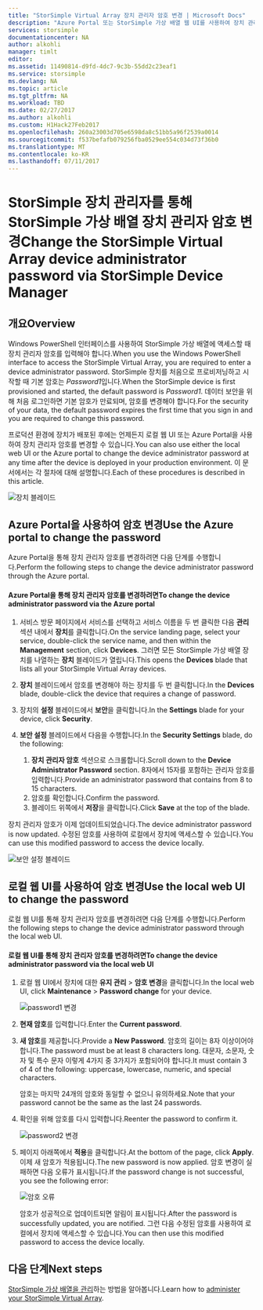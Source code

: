 ```yaml
---
title: "StorSimple Virtual Array 장치 관리자 암호 변경 | Microsoft Docs"
description: "Azure Portal 또는 StorSimple 가상 배열 웹 UI를 사용하여 장치 관리자 암호를 변경하는 방법을 설명합니다."
services: storsimple
documentationcenter: NA
author: alkohli
manager: timlt
editor: 
ms.assetid: 11490814-d9fd-4dc7-9c3b-55dd2c23eaf1
ms.service: storsimple
ms.devlang: NA
ms.topic: article
ms.tgt_pltfrm: NA
ms.workload: TBD
ms.date: 02/27/2017
ms.author: alkohli
ms.custom: H1Hack27Feb2017
ms.openlocfilehash: 260a23003d705e6598da8c51bb5a96f2539a0014
ms.sourcegitcommit: f537befafb079256fba0529ee554c034d73f36b0
ms.translationtype: MT
ms.contentlocale: ko-KR
ms.lasthandoff: 07/11/2017
---
```

# <a name="change-the-storsimple-virtual-array-device-administrator-password-via-storsimple-device-manager"></a><span data-ttu-id="c77a0-103">StorSimple 장치 관리자를 통해 StorSimple 가상 배열 장치 관리자 암호 변경</span><span class="sxs-lookup"><span data-stu-id="c77a0-103">Change the StorSimple Virtual Array device administrator password via StorSimple Device Manager</span></span>

## <a name="overview"></a><span data-ttu-id="c77a0-104">개요</span><span class="sxs-lookup"><span data-stu-id="c77a0-104">Overview</span></span>

<span data-ttu-id="c77a0-105">Windows PowerShell 인터페이스를 사용하여 StorSimple 가상 배열에 액세스할 때 장치 관리자 암호를 입력해야 합니다.</span><span class="sxs-lookup"><span data-stu-id="c77a0-105">When you use the Windows PowerShell interface to access the StorSimple Virtual Array, you are required to enter a device administrator password.</span></span> <span data-ttu-id="c77a0-106">StorSimple 장치를 처음으로 프로비저닝하고 시작할 때 기본 암호는 *Password1*입니다.</span><span class="sxs-lookup"><span data-stu-id="c77a0-106">When the StorSimple device is first provisioned and started, the default password is *Password1*.</span></span> <span data-ttu-id="c77a0-107">데이터 보안을 위해 처음 로그인하면 기본 암호가 만료되며, 암호를 변경해야 합니다.</span><span class="sxs-lookup"><span data-stu-id="c77a0-107">For the security of your data, the default password expires the first time that you sign in and you are required to change this password.</span></span>

<span data-ttu-id="c77a0-108">프로덕션 환경에 장치가 배포된 후에는 언제든지 로컬 웹 UI 또는 Azure Portal을 사용하여 장치 관리자 암호를 변경할 수 있습니다.</span><span class="sxs-lookup"><span data-stu-id="c77a0-108">You can also use either the local web UI or the Azure portal to change the device administrator password at any time after the device is deployed in your production environment.</span></span> <span data-ttu-id="c77a0-109">이 문서에서는 각 절차에 대해 설명합니다.</span><span class="sxs-lookup"><span data-stu-id="c77a0-109">Each of these procedures is described in this article.</span></span>

 ![장치 블레이드](./media/storsimple-virtual-array-change-device-admin-password/ova-devices-blade.png)

## <a name="use-the-azure-portal-to-change-the-password"></a><span data-ttu-id="c77a0-111">Azure Portal을 사용하여 암호 변경</span><span class="sxs-lookup"><span data-stu-id="c77a0-111">Use the Azure portal to change the password</span></span>

<span data-ttu-id="c77a0-112">Azure Portal을 통해 장치 관리자 암호를 변경하려면 다음 단계를 수행합니다.</span><span class="sxs-lookup"><span data-stu-id="c77a0-112">Perform the following steps to change the device administrator password through the Azure portal.</span></span>

#### <a name="to-change-the-device-administrator-password-via-the-azure-portal"></a><span data-ttu-id="c77a0-113">Azure Portal을 통해 장치 관리자 암호를 변경하려면</span><span class="sxs-lookup"><span data-stu-id="c77a0-113">To change the device administrator password via the Azure portal</span></span>

1. <span data-ttu-id="c77a0-114">서비스 방문 페이지에서 서비스를 선택하고 서비스 이름을 두 번 클릭한 다음 **관리** 섹션 내에서 **장치**를 클릭합니다.</span><span class="sxs-lookup"><span data-stu-id="c77a0-114">On the service landing page, select your service, double-click the service name, and then within the **Management** section, click **Devices**.</span></span> <span data-ttu-id="c77a0-115">그러면 모든 StorSimple 가상 배열 장치를 나열하는 **장치** 블레이드가 열립니다.</span><span class="sxs-lookup"><span data-stu-id="c77a0-115">This opens the **Devices** blade that lists all your StorSimple Virtual Array devices.</span></span>

2. <span data-ttu-id="c77a0-116">**장치** 블레이드에서 암호를 변경해야 하는 장치를 두 번 클릭합니다.</span><span class="sxs-lookup"><span data-stu-id="c77a0-116">In the **Devices** blade, double-click the device that requires a change of password.</span></span>

3. <span data-ttu-id="c77a0-117">장치의 **설정** 블레이드에서 **보안**을 클릭합니다.</span><span class="sxs-lookup"><span data-stu-id="c77a0-117">In the **Settings** blade for your device, click **Security**.</span></span>

4. <span data-ttu-id="c77a0-118">**보안 설정** 블레이드에서 다음을 수행합니다.</span><span class="sxs-lookup"><span data-stu-id="c77a0-118">In the **Security Settings** blade, do the following:</span></span>
   
   1. <span data-ttu-id="c77a0-119">**장치 관리자 암호** 섹션으로 스크롤합니다.</span><span class="sxs-lookup"><span data-stu-id="c77a0-119">Scroll down to the **Device Administrator Password** section.</span></span> <span data-ttu-id="c77a0-120">8자에서 15자를 포함하는 관리자 암호를 입력합니다.</span><span class="sxs-lookup"><span data-stu-id="c77a0-120">Provide an administrator password that contains from 8 to 15 characters.</span></span>
   2. <span data-ttu-id="c77a0-121">암호를 확인합니다.</span><span class="sxs-lookup"><span data-stu-id="c77a0-121">Confirm the password.</span></span>
   3. <span data-ttu-id="c77a0-122">블레이드 위쪽에서 **저장**을 클릭합니다.</span><span class="sxs-lookup"><span data-stu-id="c77a0-122">Click **Save** at the top of the blade.</span></span>

<span data-ttu-id="c77a0-123">장치 관리자 암호가 이제 업데이트되었습니다.</span><span class="sxs-lookup"><span data-stu-id="c77a0-123">The device administrator password is now updated.</span></span> <span data-ttu-id="c77a0-124">수정된 암호를 사용하여 로컬에서 장치에 액세스할 수 있습니다.</span><span class="sxs-lookup"><span data-stu-id="c77a0-124">You can use this modified password to access the device locally.</span></span>

![보안 설정 블레이드](./media/storsimple-virtual-array-change-device-admin-password/ova-change-device-pwd.png)

## <a name="use-the-local-web-ui-to-change-the-password"></a><span data-ttu-id="c77a0-126">로컬 웹 UI를 사용하여 암호 변경</span><span class="sxs-lookup"><span data-stu-id="c77a0-126">Use the local web UI to change the password</span></span>

<span data-ttu-id="c77a0-127">로컬 웹 UI를 통해 장치 관리자 암호를 변경하려면 다음 단계를 수행합니다.</span><span class="sxs-lookup"><span data-stu-id="c77a0-127">Perform the following steps to change the device administrator password through the local web UI.</span></span>

#### <a name="to-change-the-device-administrator-password-via-the-local-web-ui"></a><span data-ttu-id="c77a0-128">로컬 웹 UI를 통해 장치 관리자 암호를 변경하려면</span><span class="sxs-lookup"><span data-stu-id="c77a0-128">To change the device administrator password via the local web UI</span></span>

1. <span data-ttu-id="c77a0-129">로컬 웹 UI에서 장치에 대한 **유지 관리** > **암호 변경**을 클릭합니다.</span><span class="sxs-lookup"><span data-stu-id="c77a0-129">In the local web UI, click **Maintenance** > **Password change** for your device.</span></span>
   
    ![password1 변경](./media/storsimple-virtual-array-change-device-admin-password/image40.png)
2. <span data-ttu-id="c77a0-131">**현재 암호**를 입력합니다.</span><span class="sxs-lookup"><span data-stu-id="c77a0-131">Enter the **Current password**.</span></span>
3. <span data-ttu-id="c77a0-132">**새 암호**를 제공합니다.</span><span class="sxs-lookup"><span data-stu-id="c77a0-132">Provide a **New Password**.</span></span> <span data-ttu-id="c77a0-133">암호의 길이는 8자 이상이어야 합니다.</span><span class="sxs-lookup"><span data-stu-id="c77a0-133">The password must be at least 8 characters long.</span></span> <span data-ttu-id="c77a0-134">대문자, 소문자, 숫자 및 특수 문자 이렇게 4가지 중 3가지가 포함되어야 합니다.</span><span class="sxs-lookup"><span data-stu-id="c77a0-134">It must contain 3 of 4 of the following: uppercase, lowercase, numeric, and special characters.</span></span>
   
    <span data-ttu-id="c77a0-135">암호는 마지막 24개의 암호와 동일할 수 없으니 유의하세요.</span><span class="sxs-lookup"><span data-stu-id="c77a0-135">Note that your password cannot be the same as the last 24 passwords.</span></span>
4. <span data-ttu-id="c77a0-136">확인을 위해 암호를 다시 입력합니다.</span><span class="sxs-lookup"><span data-stu-id="c77a0-136">Reenter the password to confirm it.</span></span>
   
    ![password2 변경](./media/storsimple-virtual-array-change-device-admin-password/image41.png)
5. <span data-ttu-id="c77a0-138">페이지 아래쪽에서 **적용**을 클릭합니다.</span><span class="sxs-lookup"><span data-stu-id="c77a0-138">At the bottom of the page, click **Apply**.</span></span> <span data-ttu-id="c77a0-139">이제 새 암호가 적용됩니다.</span><span class="sxs-lookup"><span data-stu-id="c77a0-139">The new password is now applied.</span></span> <span data-ttu-id="c77a0-140">암호 변경이 실패하면 다음 오류가 표시됩니다.</span><span class="sxs-lookup"><span data-stu-id="c77a0-140">If the password change is not successful, you see the following error:</span></span>
   
    ![암호 오류](./media/storsimple-virtual-array-change-device-admin-password/image42.png)
   
    <span data-ttu-id="c77a0-142">암호가 성공적으로 업데이트되면 알림이 표시됩니다.</span><span class="sxs-lookup"><span data-stu-id="c77a0-142">After the password is successfully updated, you are notified.</span></span> <span data-ttu-id="c77a0-143">그런 다음 수정된 암호를 사용하여 로컬에서 장치에 액세스할 수 있습니다.</span><span class="sxs-lookup"><span data-stu-id="c77a0-143">You can then use this modified password to access the device locally.</span></span>


## <a name="next-steps"></a><span data-ttu-id="c77a0-144">다음 단계</span><span class="sxs-lookup"><span data-stu-id="c77a0-144">Next steps</span></span>
<span data-ttu-id="c77a0-145">[StorSimple 가상 배열을 관리](storsimple-ova-web-ui-admin.md)하는 방법을 알아봅니다.</span><span class="sxs-lookup"><span data-stu-id="c77a0-145">Learn how to [administer your StorSimple Virtual Array](storsimple-ova-web-ui-admin.md).</span></span>

